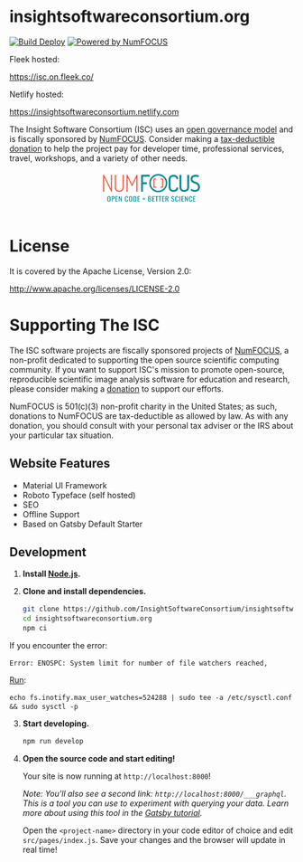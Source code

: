 # insightsoftwareconsortium.org

[![Build Deploy](https://github.com/InsightSoftwareConsortium/insightsoftwareconsortium.org/actions/workflows/build-deploy.yml/badge.svg)](https://github.com/InsightSoftwareConsortium/insightsoftwareconsortium.org/actions/workflows/build-deploy.yml)
[![Powered by NumFOCUS](https://img.shields.io/badge/powered%20by-NumFOCUS-orange.svg?style=flat&colorA=E1523D&colorB=007D8A)](http://numfocus.org)

Fleek hosted:

  https://isc.on.fleek.co/

Netlify hosted:

  https://insightsoftwareconsortium.netlify.com

[//]: # (numfocus-fiscal-sponsor-attribution)

The Insight Software Consortium (ISC) uses an [open governance model](./GOVERNANCE.md)
and is fiscally sponsored by [NumFOCUS](https://numfocus.org/). Consider making a [tax-deductible donation](https://opencollective.com/itk)
to help the project pay for developer time, professional services, travel,
workshops, and a variety of other needs.

<div align="center">
  <a href="https://numfocus.org/project/itk">
    <img height="60px"
         src="https://raw.githubusercontent.com/numfocus/templates/master/images/numfocus-logo.png"
         align="center">
  </a>
</div>
<br>

# License

It is covered by the Apache License, Version 2.0:

http://www.apache.org/licenses/LICENSE-2.0

# Supporting The ISC

The ISC software projects are fiscally sponsored projects of [NumFOCUS](https://numfocus.org/),
a non-profit dedicated to supporting the open source scientific computing
community. If you want to support ISC's mission to promote open-source,
reproducible scientific image analysis software for education and research,
please consider making a [donation](https://opencollective.com/itk) to support our efforts.

NumFOCUS is 501(c)(3) non-profit charity in the United States; as such,
donations to NumFOCUS are tax-deductible as allowed by law. As with any
donation, you should consult with your personal tax adviser or the IRS about
your particular tax situation.

## Website Features

- Material UI Framework
- Roboto Typeface (self hosted)
- SEO
- Offline Support
- Based on Gatsby Default Starter

## Development

1. **Install [Node.js](https://nodejs.org/).**

2. **Clone and install dependencies.**

    ```sh
    git clone https://github.com/InsightSoftwareConsortium/insightsoftwareconsortium.org
    cd insightsoftwareconsortium.org
    npm ci
    ```

If you encounter the error:

```
Error: ENOSPC: System limit for number of file watchers reached,
```

[Run](https://github.com/gatsbyjs/gatsby/issues/11406):

```
echo fs.inotify.max_user_watches=524288 | sudo tee -a /etc/sysctl.conf && sudo sysctl -p
```

3.  **Start developing.**

    ```sh
    npm run develop
    ```

4.  **Open the source code and start editing!**

    Your site is now running at `http://localhost:8000`!

    _Note: You'll also see a second link: _`http://localhost:8000/___graphql`_. This is a tool you can use to experiment with querying your data. Learn more about using this tool in the [Gatsby tutorial](https://www.gatsbyjs.org/tutorial/part-five/#introducing-graphiql)._

    Open the `<project-name>` directory in your code editor of choice and edit `src/pages/index.js`. Save your changes and the browser will update in real time!
